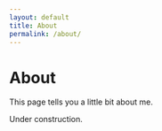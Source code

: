 ```yaml
---
layout: default
title: About
permalink: /about/
---
```

# About

This page tells you a little bit about me.

Under construction.